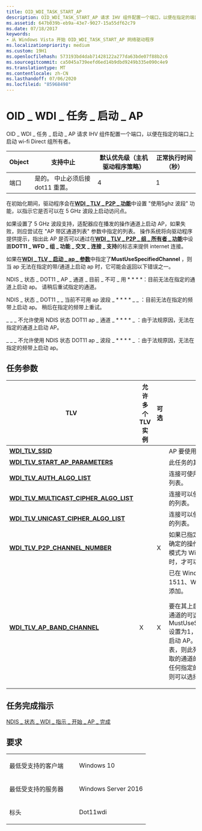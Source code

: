 ```yaml
---
title: OID_WDI_TASK_START_AP
description: OID_WDI_TASK_START_AP 请求 IHV 组件配置一个端口，以便在指定的端口上启动 Wi-fi Direct 组所有者。
ms.assetid: 647b039b-eb9a-43e7-9027-15a55df62c79
ms.date: 07/18/2017
keywords:
- 从 Windows Vista 开始 OID_WDI_TASK_START_AP 网络驱动程序
ms.localizationpriority: medium
ms.custom: 19H1
ms.openlocfilehash: 573193bd4dab71428122a277da63bde07f88b2c6
ms.sourcegitcommit: ca5045a739eefd6ed14b9dbd9249b335e090c4e9
ms.translationtype: MT
ms.contentlocale: zh-CN
ms.lasthandoff: 07/06/2020
ms.locfileid: "85968498"
---
```

# <a name="oid_wdi_task_start_ap"></a>OID \_ WDI \_ 任务 \_ 启动 \_ AP


OID \_ WDI \_ 任务 \_ 启动 \_ AP 请求 IHV 组件配置一个端口，以便在指定的端口上启动 wi-fi Direct 组所有者。

| Object | 支持中止                                     | 默认优先级（主机驱动程序策略） | 正常执行时间（秒） |
|--------|---------------------------------------------------|---------------------------------------|---------------------------------|
| 端口   | 是的。 中止必须后接 dot11 重置。 | 4                                     | 1                               |

 

在初始化期间，驱动程序会在[**WDI \_ TLV \_ P2P \_ 功能**](https://docs.microsoft.com/windows-hardware/drivers/network/wdi-tlv-p2p-capabilities)中设置 "使用5ghz 波段" 功能，以指示它是否可以在 5 GHz 波段上启动访问点。

如果设置了 5 GHz 波段支持，适配器应在播发的操作通道上启动 AP，如果失败，则应尝试在 "AP 带区通道列表" 参数中指定的列表。 操作系统将向驱动程序提供提示，指出此 AP 是否可以通过在[**WDI \_ TLV \_ P2P \_ 组 \_ 所有者 \_ 功能**](https://docs.microsoft.com/windows-hardware/drivers/network/wdi-tlv-p2p-group-owner-capability)中设置**DOT11 \_ WFD \_ 组 \_ 功能 \_ 交叉 \_ 连接 \_ 支持**的标志来提供 internet 连接。

如果在[**WDI \_ TLV \_ 启动 \_ ap \_ 参数**](https://docs.microsoft.com/windows-hardware/drivers/network/wdi-tlv-start-ap-parameters)中指定了**MustUseSpecifiedChannel** ，则当 ap 无法在指定的带/通道上启动 ap 时，它可能会返回以下错误之一。

NDIS \_ 状态 \_ DOT11 \_ AP \_ 通道 \_ 目前 \_ 不可 \_ 用 * * * *：目前无法在指定的通道上启动 ap。 请稍后重试指定的通道。

NDIS \_ 状态 \_ DOT11 \_ \_ 当前不可用 ap 波段 \_ * * * * \_ \_ ：目前无法在指定的频带上启动 ap。 稍后在指定的频带上重试。

\_ \_ \_ 不允许使用 NDIS 状态 DOT11 ap \_ 通道 \_ * * * * \_ ：由于法规原因，无法在指定的通道上启动 AP。

\_ \_ \_ 不允许使用 NDIS 状态 DOT11 ap \_ 波段 \_ * * * * \_ ：由于法规原因，无法在指定的频带上启动 ap。


 

## <a name="task-parameters"></a>任务参数


<table>
<colgroup>
<col width="25%" />
<col width="25%" />
<col width="25%" />
<col width="25%" />
</colgroup>
<thead>
<tr class="header">
<th>TLV</th>
<th>允许多个 TLV 实例</th>
<th>可选</th>
<th>说明</th>
</tr>
</thead>
<tbody>
<tr class="odd">
<td><a href="https://docs.microsoft.com/windows-hardware/drivers/network/wdi-tlv-ssid-list" data-raw-source="[&lt;strong&gt;WDI_TLV_SSID&lt;/strong&gt;](https://docs.microsoft.com/windows-hardware/drivers/network/wdi-tlv-ssid-list)"><strong>WDI_TLV_SSID</strong></a></td>
<td></td>
<td></td>
<td>AP 要使用的 SSID。</td>
</tr>
<tr class="even">
<td><a href="https://docs.microsoft.com/windows-hardware/drivers/network/wdi-tlv-start-ap-parameters" data-raw-source="[&lt;strong&gt;WDI_TLV_START_AP_PARAMETERS&lt;/strong&gt;](https://docs.microsoft.com/windows-hardware/drivers/network/wdi-tlv-start-ap-parameters)"><strong>WDI_TLV_START_AP_PARAMETERS</strong></a></td>
<td></td>
<td></td>
<td>此任务的其他参数。</td>
</tr>
<tr class="odd">
<td><a href="https://docs.microsoft.com/windows-hardware/drivers/network/wdi-tlv-auth-algo-list" data-raw-source="[&lt;strong&gt;WDI_TLV_AUTH_ALGO_LIST&lt;/strong&gt;](https://docs.microsoft.com/windows-hardware/drivers/network/wdi-tlv-auth-algo-list)"><strong>WDI_TLV_AUTH_ALGO_LIST</strong></a></td>
<td></td>
<td></td>
<td>连接可使用的身份验证算法的列表。</td>
</tr>
<tr class="even">
<td><a href="https://docs.microsoft.com/windows-hardware/drivers/network/wdi-tlv-multicast-cipher-algo-list" data-raw-source="[&lt;strong&gt;WDI_TLV_MULTICAST_CIPHER_ALGO_LIST&lt;/strong&gt;](https://docs.microsoft.com/windows-hardware/drivers/network/wdi-tlv-multicast-cipher-algo-list)"><strong>WDI_TLV_MULTICAST_CIPHER_ALGO_LIST</strong></a></td>
<td></td>
<td></td>
<td>连接可以使用的多播密码算法的列表。</td>
</tr>
<tr class="odd">
<td><a href="https://docs.microsoft.com/windows-hardware/drivers/network/wdi-tlv-unicast-cipher-algo-list" data-raw-source="[&lt;strong&gt;WDI_TLV_UNICAST_CIPHER_ALGO_LIST&lt;/strong&gt;](https://docs.microsoft.com/windows-hardware/drivers/network/wdi-tlv-unicast-cipher-algo-list)"><strong>WDI_TLV_UNICAST_CIPHER_ALGO_LIST</strong></a></td>
<td></td>
<td></td>
<td>连接可以使用的多播密码算法的列表。</td>
</tr>
<tr class="even">
<td><a href="https://docs.microsoft.com/windows-hardware/drivers/network/wdi-tlv-p2p-channel-number" data-raw-source="[&lt;strong&gt;WDI_TLV_P2P_CHANNEL_NUMBER&lt;/strong&gt;](https://docs.microsoft.com/windows-hardware/drivers/network/wdi-tlv-p2p-channel-number)"><strong>WDI_TLV_P2P_CHANNEL_NUMBER</strong></a></td>
<td></td>
<td>X</td>
<td>如果已指定，则定义组构成中确定的操作通道。 仅当运行模式为 Wi-fi Direct 中转时，才可以指定此项。</td>
</tr>
<tr class="odd">
<td><a href="https://docs.microsoft.com/windows-hardware/drivers/network/wdi-tlv-ap-band-channel" data-raw-source="[&lt;strong&gt;WDI_TLV_AP_BAND_CHANNEL&lt;/strong&gt;](https://docs.microsoft.com/windows-hardware/drivers/network/wdi-tlv-ap-band-channel)"><strong>WDI_TLV_AP_BAND_CHANNEL</strong></a></td>
<td>X</td>
<td>X</td>
<td>已在 Windows 10 版本1511、WDI 版本1.0.10 中添加。
<p>要在其上启动访问点的带区和通道的可选列表。 如果 MustUseSpecifiedChannels 设置为1，则只能从此列表中启动 AP。 如果未设置此列表，则此列表应是固件可以选取的通道的建议，如果不能在任何指定的通道上启动 AP，则可以选择另一个通道。</p></td>
</tr>
</tbody>
</table>

 

## <a name="task-completion-indication"></a>任务完成指示


[NDIS \_ 状态 \_ WDI \_ 指示 \_ 开始 \_ AP \_ 完成](ndis-status-wdi-indication-start-ap-complete.md)

<a name="requirements"></a>要求
------------

<table>
<colgroup>
<col width="50%" />
<col width="50%" />
</colgroup>
<tbody>
<tr class="odd">
<td><p>最低受支持的客户端</p></td>
<td><p>Windows 10</p></td>
</tr>
<tr class="even">
<td><p>最低受支持的服务器</p></td>
<td><p>Windows Server 2016</p></td>
</tr>
<tr class="odd">
<td><p>标头</p></td>
<td>Dot11wdi</td>
</tr>
</tbody>
</table>

 

 




